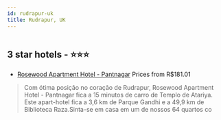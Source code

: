 ```yaml
---
id: rudrapur-uk
title: Rudrapur, UK
---
```


<center><img src="https://i.travelapi.com/hotels/56000000/55420000/55416800/55416800/a1356609_z.jpg" alt="" /></center>


##  3 star hotels - ⭐️⭐️⭐️

-    [Rosewood Apartment Hotel - Pantnagar](https://www.hurb.com/br/aud/https://www.hurb.com/br/hotels/rudrapur/rosewood-apartment-hotel-pantnagar-HT-A9DZ?cmp=18055) Prices from R$181.01
   > Com ótima posição no coração de Rudrapur, Rosewood Apartment Hotel - Pantnagar fica a 15 minutos de carro de Templo de Atariya.   Este apart-hotel fica a 3,6 km de Parque Gandhi e a 49,9 km de Biblioteca Raza.Sinta-se em casa em um de nossos 64 quartos co
